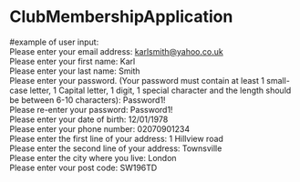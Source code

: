 # ClubMembershipApplication
#example of user input:
</br>
Please enter your email address: karlsmith@yahoo.co.uk
</br>
Please enter your first name: Karl
</br>
Please enter your last name: Smith
</br>
Please enter your password.
(Your password must contain at least 1 small-case letter,
1 Capital letter, 1 digit, 1 special character
and the length should be between 6-10 characters): Password1!
</br>
Please re-enter your password: Password1!
</br>Please enter your date of birth: 12/01/1978
</br>Please enter your phone number: 02070901234
</br>Please enter the first line of your address: 1 Hillview road
</br>Please enter the second line of your address: Townsville
</br>Please enter the city where you live: London
</br>Please enter vour post code: SW196TD
